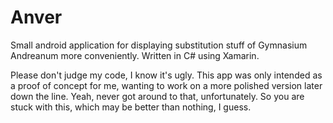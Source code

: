 # Anver
Small android application for displaying substitution stuff of Gymnasium Andreanum more conveniently. Written in C# using Xamarin.

Please don't judge my code, I know it's ugly. This app was only intended as a proof of concept for me, wanting to work on a more polished version later down the line. Yeah, never got around to that, unfortunately. So you are stuck with this, which may be better than nothing, I guess.
